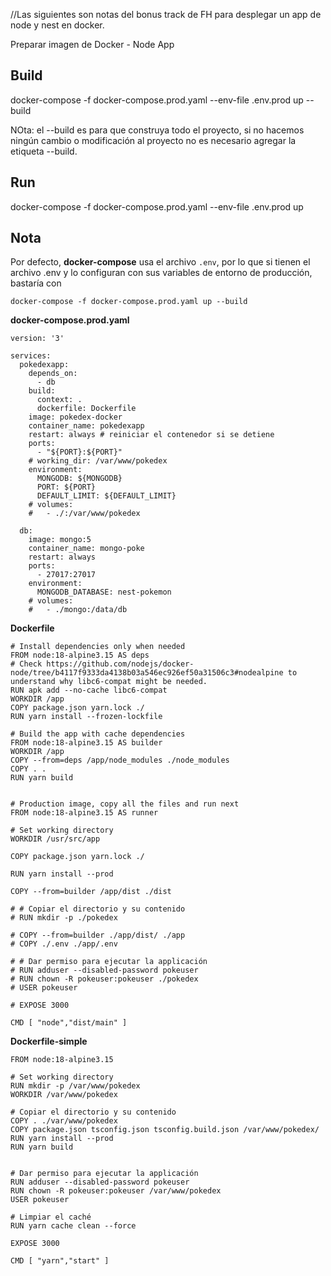 //Las siguientes son notas del bonus track de FH para desplegar un app de node y nest en docker.

Preparar imagen de Docker - Node App
## Build
docker-compose -f docker-compose.prod.yaml --env-file .env.prod up --build

NOta: el --build es para que construya todo el proyecto, si no hacemos ningún cambio o modificación al proyecto no es necesario agregar la etiqueta --build.

## Run
docker-compose -f docker-compose.prod.yaml --env-file .env.prod up

## Nota
Por defecto, __docker-compose__ usa el archivo ```.env```, por lo que si tienen el archivo .env y lo configuran con sus variables de entorno de producción, bastaría con
```
docker-compose -f docker-compose.prod.yaml up --build
```
**docker-compose.prod.yaml**
```
version: '3'

services:
  pokedexapp:
    depends_on:
      - db
    build: 
      context: .
      dockerfile: Dockerfile
    image: pokedex-docker
    container_name: pokedexapp
    restart: always # reiniciar el contenedor si se detiene
    ports:
      - "${PORT}:${PORT}"
    # working_dir: /var/www/pokedex
    environment:
      MONGODB: ${MONGODB}
      PORT: ${PORT}
      DEFAULT_LIMIT: ${DEFAULT_LIMIT}
    # volumes:
    #   - ./:/var/www/pokedex

  db:
    image: mongo:5
    container_name: mongo-poke
    restart: always
    ports:
      - 27017:27017
    environment:
      MONGODB_DATABASE: nest-pokemon
    # volumes:
    #   - ./mongo:/data/db
```
**Dockerfile**
```
# Install dependencies only when needed
FROM node:18-alpine3.15 AS deps
# Check https://github.com/nodejs/docker-node/tree/b4117f9333da4138b03a546ec926ef50a31506c3#nodealpine to understand why libc6-compat might be needed.
RUN apk add --no-cache libc6-compat
WORKDIR /app
COPY package.json yarn.lock ./
RUN yarn install --frozen-lockfile

# Build the app with cache dependencies
FROM node:18-alpine3.15 AS builder
WORKDIR /app
COPY --from=deps /app/node_modules ./node_modules
COPY . .
RUN yarn build


# Production image, copy all the files and run next
FROM node:18-alpine3.15 AS runner

# Set working directory
WORKDIR /usr/src/app

COPY package.json yarn.lock ./

RUN yarn install --prod

COPY --from=builder /app/dist ./dist

# # Copiar el directorio y su contenido
# RUN mkdir -p ./pokedex

# COPY --from=builder ./app/dist/ ./app
# COPY ./.env ./app/.env

# # Dar permiso para ejecutar la applicación
# RUN adduser --disabled-password pokeuser
# RUN chown -R pokeuser:pokeuser ./pokedex
# USER pokeuser

# EXPOSE 3000

CMD [ "node","dist/main" ]
```
**Dockerfile-simple**
```
FROM node:18-alpine3.15

# Set working directory
RUN mkdir -p /var/www/pokedex
WORKDIR /var/www/pokedex

# Copiar el directorio y su contenido
COPY . ./var/www/pokedex
COPY package.json tsconfig.json tsconfig.build.json /var/www/pokedex/
RUN yarn install --prod
RUN yarn build


# Dar permiso para ejecutar la applicación
RUN adduser --disabled-password pokeuser
RUN chown -R pokeuser:pokeuser /var/www/pokedex
USER pokeuser

# Limpiar el caché
RUN yarn cache clean --force

EXPOSE 3000

CMD [ "yarn","start" ]
```
